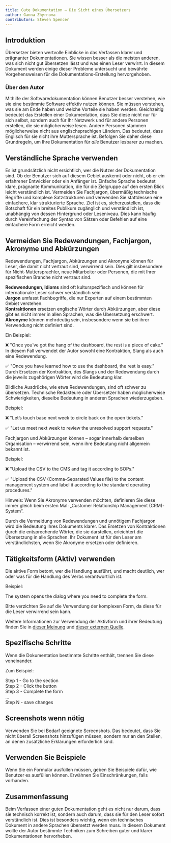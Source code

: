 ```yaml
---
title: Gute Dokumentation – Die Sicht eines Übersetzers
author: Ganna Zhyrnova
contributors: Steven Spencer
---
```


## Introduktion

Übersetzer bieten wertvolle Einblicke in das Verfassen klarer und prägnanter Dokumentationen. Sie wissen besser als die meisten anderen, was sich nicht gut übersetzen lässt und was einen Leser verwirrt. In diesem Dokument werden einige dieser Probleme untersucht und bewährte Vorgehensweisen für die Dokumentations-Erstellung hervorgehoben.

### Über den Autor

Mithilfe der Softwaredokumentation können Benutzer besser verstehen, wie sie eine bestimmte Software effektiv nutzen können. Sie müssen verstehen, was sie am Ende haben und welche Vorteile sie haben werden. Gleichzeitig bedeutet das Erstellen einer Dokumentation, dass Sie diese nicht nur für sich selbst, sondern auch für Ihr Netzwerk und für andere Personen erstellen, die sie möglicherweise lesen. Andere Personen stammen möglicherweise nicht aus englischsprachigen Ländern. Das bedeutet, dass Englisch für sie nicht ihre Muttersprache ist. Befolgen Sie daher diese Grundregeln, um Ihre Dokumentation für _alle_ Benutzer lesbarer zu machen.

## Verständliche Sprache verwenden

Es ist grundsätzlich nicht ersichtlich, wer die Nutzer der Dokumentation sind. Ob der Benutzer sich auf diesem Gebiet auskennt oder nicht, ob er ein erfahrener Entwickler oder ein Anfänger ist. Einfache Sprache bedeutet klare, prägnante Kommunikation, die für die Zielgruppe auf den ersten Blick leicht verständlich ist. Vermeiden Sie Fachjargon, übermäßig technische Begriffe und komplexe Satzstrukturen und verwenden Sie stattdessen eine einfachere, klar strukturierte Sprache. Ziel ist es, sicherzustellen, dass die Botschaft für ein breites Publikum zugänglich und verständlich ist, unabhängig von dessen Hintergrund oder Leseniveau. Dies kann häufig durch Vereinfachung der Syntax von Sätzen oder Befehlen auf eine einfachere Form erreicht werden.

## Vermeiden Sie Redewendungen, Fachjargon, Akronyme und Abkürzungen

Redewendungen, Fachjargon, Abkürzungen und Akronyme können für Leser, die damit nicht vertraut sind, verwirrend sein. Dies gilt insbesondere für Nicht-Muttersprachler, neue Mitarbeiter oder Personen, die mit Ihrer spezifischen Branche nicht vertraut sind.

**Redewendungen, Idioms** sind oft kulturspezifisch und können für internationale Leser schwer verständlich sein.\
**Jargon** umfasst Fachbegriffe, die nur Experten auf einem bestimmten Gebiet verstehen.\
**Kontraktionen** ersetzen englische Wörter durch Abkürzungen, aber diese gibt es nicht immer in allen Sprachen, was die Übersetzung erschwert.\
**Akronyme** können mehrdeutig sein, insbesondere wenn sie bei ihrer Verwendung nicht definiert sind.

Ein Beispiel:

❌ "Once you’ve got the hang of the dashboard, the rest is a piece of cake." In diesem Fall verwendet der Autor sowohl eine Kontraktion, Slang als auch eine Redewendung.

✅ "Once you have learned how to use the dashboard, the rest is easy." Durch Ersetzen der Kontraktion, des Slangs und der Redewendung durch die jeweils zugehörigen Wörter wird die Bedeutung klar.

Bildliche Ausdrücke, wie etwa Redewendungen, sind oft schwer zu übersetzen. Technische Redakteure oder Übersetzer haben möglicherweise Schwierigkeiten, dieselbe Bedeutung in anderen Sprachen wiederzugeben.

Beispiel:

❌ "Let’s touch base next week to circle back on the open tickets."

✅ "Let us meet next week to review the unresolved support requests."

Fachjargon und Abkürzungen können – sogar innerhalb derselben Organisation – verwirrend sein, wenn ihre Bedeutung nicht allgemein bekannt ist.

Beispiel:

❌ "Upload the CSV to the CMS and tag it according to SOPs."

✅ "Upload the CSV (Comma-Separated Values file) to the content management system and label it according to the standard operating procedures."

Hinweis: Wenn Sie Akronyme verwenden möchten, definieren Sie diese immer gleich beim ersten Mal: „Customer Relationship Management (CRM)-System“.

Durch die Vermeidung von Redewendungen und unnötigem Fachjargon wird die Bedeutung Ihres Dokuments klarer. Das Ersetzen von Kontraktionen durch die entsprechende Wörter, die sie darstellen, erleichtert die Übersetzung in alle Sprachen. Ihr Dokument ist für den Leser am verständlichsten, wenn Sie Akronyme ersetzen oder definieren.

## Tätigkeitsform (Aktiv) verwenden

Die aktive Form betont, wer die Handlung ausführt, und macht deutlich, wer oder was für die Handlung des Verbs verantwortlich ist.

Beispiel:

The system opens the dialog where you need to complete the form.

Bitte verzichten Sie auf die Verwendung der komplexen Form, da diese für die Leser verwirrend sein kann.

Weitere Informationen zur Verwendung der Aktivform und ihrer Bedeutung finden Sie in [dieser Meinung](active_voice.md) und [dieser externen Quelle](https://developers.google.com/tech-writing/one/active-voice).

## Spezifische Schritte

Wenn die Dokumentation bestimmte Schritte enthält, trennen Sie diese voneinander.

Zum Beispiel:

Step 1 - Go to the section\
Step 2 - Click the button\
Step 3 - Complete the form\
...\
Step N - save changes

## Screenshots wenn nötig

Verwenden Sie bei Bedarf geeignete Screenshots. Das bedeutet, dass Sie nicht überall Screenshots hinzufügen müssen, sondern nur an den Stellen, an denen zusätzliche Erklärungen erforderlich sind.

## Verwenden Sie Beispiele

Wenn Sie ein Formular ausfüllen müssen, geben Sie Beispiele dafür, wie Benutzer es ausfüllen können. Erwähnen Sie Einschränkungen, falls vorhanden.

## Zusammenfassung

Beim Verfassen einer guten Dokumentation geht es nicht nur darum, dass sie technisch korrekt ist, sondern auch darum, dass sie für den Leser sofort verständlich ist. Dies ist besonders wichtig, wenn ein technisches Dokument in andere Sprachen übersetzt werden muss. In diesem Dokument wollte der Autor bestimmte Techniken zum Schreiben guter und klarer Dokumentationen hervorheben.
